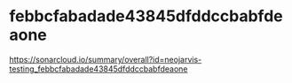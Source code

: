 # febbcfabadade43845dfddccbabfdeaone
https://sonarcloud.io/summary/overall?id=neojarvis-testing_febbcfabadade43845dfddccbabfdeaone
